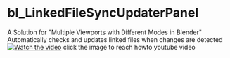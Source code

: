 # bl_LinkedFileSyncUpdaterPanel
A Solution for "Multiple Viewports with Different Modes in Blender"
Automatically checks and updates linked files when changes are detected
[![Watch the video](https://img.youtube.com/vi/AIgSG6vlHd8/maxresdefault.jpg)](https://www.youtube.com/watch?v=AIgSG6vlHd8)
click the image to reach howto youtube video 
